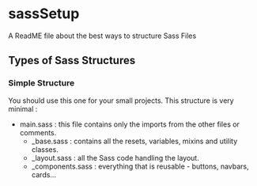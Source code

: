 # sassSetup
A ReadME file about the best ways to structure Sass Files

## Types of Sass Structures

### Simple Structure
You should use this one for your small projects. This structure is very minimal : 

* main.sass : this file contains only the imports from the other files or comments.
  * _base.sass : contains all the resets, variables, mixins and utility classes.
  * _layout.sass : all the Sass code handling the layout.
  * _components.sass : everything that is reusable - buttons, navbars, cards...
  
  
